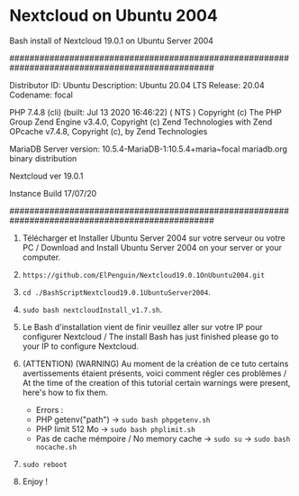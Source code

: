 # Nextcloud on Ubuntu 2004

Bash install of Nextcloud 19.0.1 on Ubuntu Server 2004


#################################################################################################

Distributor ID: Ubuntu
Description:    Ubuntu 20.04 LTS
Release:        20.04
Codename:       focal

PHP 7.4.8 (cli) (built: Jul 13 2020 16:46:22) ( NTS )
Copyright (c) The PHP Group
Zend Engine v3.4.0, Copyright (c) Zend Technologies
with Zend OPcache v7.4.8, Copyright (c), by Zend Technologies

MariaDB  Server version: 10.5.4-MariaDB-1:10.5.4+maria~focal mariadb.org binary distribution

Nextcloud ver 19.0.1

Instance Build 17/07/20

#################################################################################################

1. Télécharger et Installer Ubuntu Server 2004 sur votre serveur ou votre PC / Download and Install Ubuntu Server 2004 on your server or your computer.

2. `https://github.com/ElPenguin/Nextcloud19.0.1OnUbuntu2004.git`

3. `cd ./BashScriptNextcloud19.0.1UbuntuServer2004`.

4. `sudo bash nextcloudInstall_v1.7.sh`.

5. Le Bash d'installation vient de finir veuillez aller sur votre IP pour configurer Nextcloud / The install Bash has just finished please go to your IP to configure Nextcloud.

6. (ATTENTION) (WARNING) Au moment de la création de ce tuto certains avertissements étaient présents, voici comment régler ces problèmes / At the time of the creation of this tutorial certain warnings were present, here's how to fix them.
    - Errors :
    - PHP getenv("path") -> `sudo bash phpgetenv.sh`
    - PHP limit 512 Mo -> `sudo bash phplimit.sh`
    - Pas de cache mémpoire / No memory cache -> `sudo su` -> `sudo bash nocache.sh`

7. `sudo reboot`

8. Enjoy !
